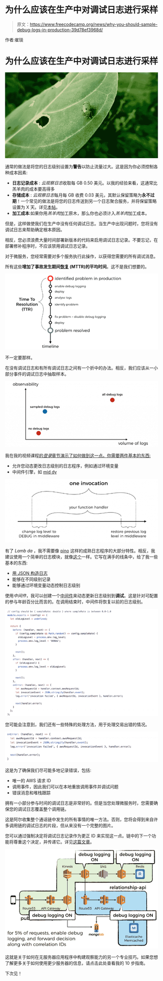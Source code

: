 # 为什么应该在生产中对调试日志进行采样

> 原文：<https://www.freecodecamp.org/news/why-you-should-sample-debug-logs-in-production-39d78ef3968d/>

作者:崔琰

# 为什么应该在生产中对调试日志进行采样

![a4Dy78d2-7dwNl8Rz3lljBh2hLG9nGBD5ATq](img/ed92537a1d1f2ecd898f9f151853da9f.png)

通常的做法是将您的日志级别设置为**警告**以防止流量过大。这是因为你必须控制各种成本因素:

*   **日志记录成本** : *云观察日志*收取每 GB 0.50 美元。以我的经验来看，这通常比羔羊肉的成本要高得多
*   **存储成本** : *云观察日志*每月每 GB 收费 0.03 美元，其默认保留策略为**永不过期**！一个常见的做法是将您的日志传送到另一个日志聚合服务，并将保留策略设置为 X 天。详见[本帖](https://theburningmonk.com/2017/08/centralised-logging-for-aws-lambda/)。
*   **加工成本**:如果你用*羔羊肉*加工原木，那么你也必须计入*羔羊肉*加工成本。

但是，这样做使我们在生产中没有任何调试日志。当生产中出现问题时，您将没有调试日志来帮助确定根本原因。

相反，您必须浪费大量时间部署新版本的代码来启用调试日志记录。不要忘记，在部署修补程序时，不应该禁用调试日志记录。

对于微服务，您经常需要对多个服务执行此操作，以获得您需要的所有调试消息。

所有这些**增加了事故发生期间[恢复](https://en.wikipedia.org/wiki/Mean_time_to_recovery) (MTTR)的平均时间**。这不是我们想要的。

![TV4JL3ABTOYu877SdNZOEje39xCsENsie6uy](img/a382060478d7ab058ca86455e0a423d9.png)

不一定要那样。

在没有调试日志和有所有调试日志之间有一个折中的办法。相反，我们应该从一小部分事件的调试日志中抽取样本。

![-Sc5WbK9QBaTZ-S65EbI8zrIZGACvvZkAcqB](img/1bb7592d2e4b9fa425ed7140bf24eeae.png)

我在我的视频课程[的*登录*章节演示了如何做到这一点。你需要两件基本的东西:](https://bit.ly/production-ready-serverless)

*   允许您动态更改日志级别的日志程序，例如通过环境变量
*   中间件引擎，如 [mid dy](https://github.com/middyjs/middy)

![kqho30Wb7OCBPap3XY2FvBtCSt9nUf-bGN--](img/c908bbb3e70f5f409a1333b68bb2373e.png)

有了 *Lamb da* ，我不需要像 [pino](https://github.com/pinojs/pino) 这样的成熟日志程序的大部分特性。相反，我建议使用一个简单的日志模块，就像[这个](https://github.com/theburningmonk/manning-aws-lambda-in-motion/blob/master/lib/log.js)一样。它写在满手的线条中，给了我一些基本的东西:

*   [用 JSON 构造日志](https://theburningmonk.com/2018/01/you-need-to-use-structured-logging-with-aws-lambda/)
*   能够在不同级别记录
*   能够通过环境变量动态控制日志级别

使用*中间件*，我可以创建一个[中间件](https://github.com/theburningmonk/manning-aws-lambda-in-motion/blob/master/middleware/sample-logging.js)来动态更新日志级别到**调试**。这是针对可配置的参与年龄百分比而言的。在调用结束时，中间件将恢复以前的日志级别。

![qO1K1e3vzJXADCmbdATAm92TS9epcO-AFkLw](img/88ba0296def786e9a06d1825627d2a31.png)

您可能会注意到，我们还有一些特殊的处理方法，用于处理交易出错的情况。

![Gn15P9fo3QKW-HVk1Y1baSPgumRjfIhsAOl4](img/e422b5096d5aa0d06e586d7cadd2e14c.png)

这是为了确保我们尽可能多地记录错误，包括:

*   唯一的 AWS 请求 ID
*   调用事件，因此我们可以在本地重放调用事件并调试问题
*   错误消息和堆栈跟踪

拥有一小部分参与时间的调试日志是非常好的。但是当您处理微服务时，您需要确保您的调试日志覆盖整个调用链。

这是阿尔收集整个通话链中发生的所有事情的唯一方法。否则，您将会得到来自许多调用链的调试日志的片段，但从来没有一个完整的图片。

您可以通过强制决定将调试日志记录作为更正 ID 来实现这一点。链中的下一个功能将尊重这个决定，并传递它。详见[这篇文章](https://theburningmonk.com/2017/09/capture-and-forward-correlation-ids-through-different-lambda-event-sources/)。

![FeWU7Hr6-zviBenJKyVZvNUp8GWlgyV1lVH5](img/8470b5a3c44fbd3b7cbb78dd57532973.png)

这就是关于如何在无服务器应用程序中构建观察能力的另一个专业技巧。如果您想了解更多关于如何使用更少服务器的信息，请点击此处查看我的 10 步指南。

下次见！